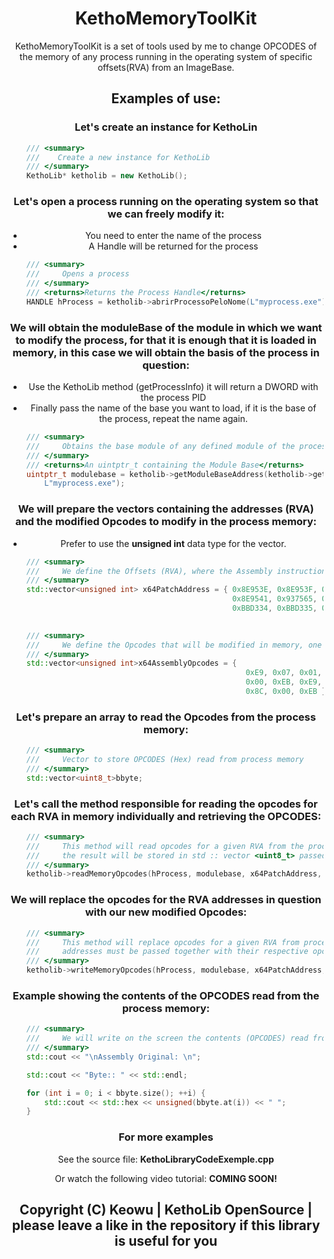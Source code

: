<h1 align="center"> KethoMemoryToolKit </h1>
<p align="center"> KethoMemoryToolKit is a set of tools used by me to change OPCODES of the memory of any process running in the operating system of specific offsets(RVA) from an ImageBase.</p>
<h2 align="center">Examples of use: </h2>

<h3 align="center">Let's create an instance for KethoLin</h3>

```c++
    /// <summary>
    ///    Create a new instance for KethoLib
    /// </summary>
    KethoLib* ketholib = new KethoLib();
```

<h3 align="center">Let's open a process running on the operating system so that we can freely modify it:</h3>
<ul align="center">
  <li>You need to enter the name of the process</li>
  <li>A Handle will be returned for the process</li>
</ul>

```c++
    /// <summary>
    ///     Opens a process
    /// </summary>
    /// <returns>Returns the Process Handle</returns>
    HANDLE hProcess = ketholib->abrirProcessoPeloNome(L"myprocess.exe");
```

<h3 align="center">We will obtain the moduleBase of the module in which we want to modify the process, for that it is enough that it is loaded in memory, in this case we will obtain the basis of the process in question:</h3>

<ul align="center">
  <li>Use the KethoLib method (getProcessInfo) it will return a DWORD with the process PID</li>
  <li>Finally pass the name of the base you want to load, if it is the base of the process, repeat the name again.</li>
</ul>

```c++
    /// <summary>
    ///     Obtains the base module of any defined module of the process, even of itself
    /// </summary>
    /// <returns>An uintptr_t containing the Module Base</returns>
    uintptr_t modulebase = ketholib->getModuleBaseAddress(ketholib->getProcessInfo(L"myprocess.exe"),
        L"myprocess.exe");
```

<h3 align="center">We will prepare the vectors containing the addresses (RVA) and the modified Opcodes to modify in the process memory:</h3>

<ul align="center">
  <li>Prefer to use the <strong>unsigned int</strong> data type for the vector.</li>
</ul>

```c++
    /// <summary>
    ///     We define the Offsets (RVA), where the Assembly instructions (Opcodes) that we want to modify are present
    /// </summary>
    std::vector<unsigned int> x64PatchAddress = { 0x8E953E, 0x8E953F, 0x8E9540,
                                                  0x8E9541, 0x937565, 0xBBD333,
                                                  0xBBD334, 0xBBD335, 0x1929EF6 };

    
    /// <summary>
    ///     We define the Opcodes that will be modified in memory, one for each equivalent RVA address position.
    /// </summary>
    std::vector<unsigned int>x64AssemblyOpcodes = {
                                                     0xE9, 0x07, 0x01,
                                                     0x00, 0xEB, 0xE9,
                                                     0x8C, 0x00, 0xEB };
```

<h3 align="center">Let's prepare an array to read the Opcodes from the process memory:</h3>

```c++
    /// <summary>
    ///     Vector to store OPCODES (Hex) read from process memory
    /// </summary>
    std::vector<uint8_t>bbyte;
```

<h3 align="center">Let's call the method responsible for reading the opcodes for each RVA in memory individually and retrieving the OPCODES:</h3>

```c++
    /// <summary>
    ///     This method will read opcodes for a given RVA from the process memory
    ///     the result will be stored in std :: vector <uint8_t> passed as a pointer
    /// </summary>
    ketholib->readMemoryOpcodes(hProcess, modulebase, x64PatchAddress, &bbyte);
```

<h3 align="center">We will replace the opcodes for the RVA addresses in question with our new modified Opcodes:</h3>

```c++
    /// <summary>
    ///     This method will replace opcodes for a given RVA from process memory
    ///     addresses must be passed together with their respective opcode patches for each position
    /// </summary>
    ketholib->writeMemoryOpcodes(hProcess, modulebase, x64PatchAddress, x64AssemblyOpcodes);
```

<h3 align="center">Example showing the contents of the OPCODES read from the process memory:</h3>

```c++
    /// <summary>
    ///     We will write on the screen the contents (OPCODES) read from the process memory
    /// </summary>
    std::cout << "\nAssembly Original: \n";

    std::cout << "Byte:: " << std::endl;

    for (int i = 0; i < bbyte.size(); ++i) {
        std::cout << std::hex << unsigned(bbyte.at(i)) << " ";
    }
```

<h3 align="center">For more examples</h3>
<p align="center">See the source file: <strong>KethoLibraryCodeExemple.cpp</strong></p>
<p align="center">Or watch the following video tutorial: <strong>COMING SOON!</strong></p>

<h2 align="center">Copyright (C) Keowu | KethoLib OpenSource | please leave a like in the repository if this library is useful for you</h2>
